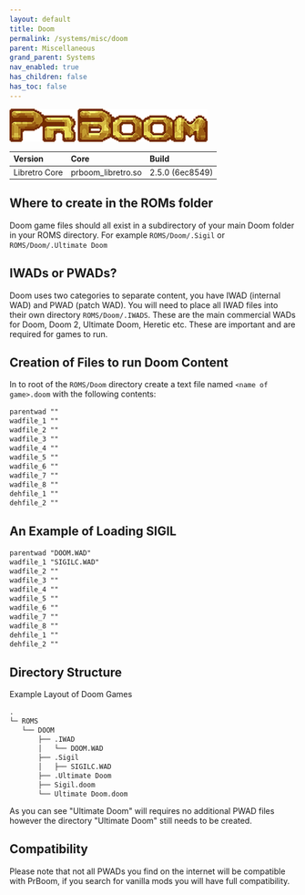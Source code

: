 ```yaml
---
layout: default
title: Doom
permalink: /systems/misc/doom
parent: Miscellaneous
grand_parent: Systems
nav_enabled: true
has_children: false
has_toc: false
---
```


![](../assets/images/prboom.png)

| Version       | Core               | Build           |
|:--------------|:-------------------|:----------------|
| Libretro Core | prboom_libretro.so | 2.5.0 (6ec8549) |

## Where to create in the ROMs folder
Doom game files should all exist in a subdirectory of your main Doom folder in your ROMS directory. For example `ROMS/Doom/.Sigil` or `ROMS/Doom/.Ultimate Doom`

## IWADs or PWADs?
Doom uses two categories to separate content, you have IWAD (internal WAD) and PWAD (patch WAD). You will need to place all IWAD files into their own directory `ROMS/Doom/.IWADS`. These are the main commercial WADs for Doom, Doom 2, Ultimate Doom, Heretic etc. These are important and are required for games to run. 

## Creation of Files to run Doom Content
In to root of the `ROMS/Doom` directory create a text file named `<name of game>.doom` with the following contents:
```
parentwad ""
wadfile_1 ""
wadfile_2 ""
wadfile_3 ""
wadfile_4 ""
wadfile_5 ""
wadfile_6 ""
wadfile_7 ""
wadfile_8 ""
dehfile_1 ""
dehfile_2 ""
```

## An Example of Loading SIGIL
```
parentwad "DOOM.WAD"
wadfile_1 "SIGILC.WAD"
wadfile_2 ""
wadfile_3 ""
wadfile_4 ""
wadfile_5 ""
wadfile_6 ""
wadfile_7 ""
wadfile_8 ""
dehfile_1 ""
dehfile_2 ""
```

## Directory Structure
Example Layout of Doom Games
```
.
└─ ROMS
   └── DOOM
       ├── .IWAD
       │   └── DOOM.WAD
       ├── .Sigil
       │   ├── SIGILC.WAD
       ├── .Ultimate Doom
       ├── Sigil.doom
       └── Ultimate Doom.doom
```
As you can see "Ultimate Doom" will requires no additional PWAD files however the directory "Ultimate Doom" still needs to be created.

## Compatibility
Please note that not all PWADs you find on the internet will be compatible with PrBoom, if you search for vanilla mods you will have full compatibility. 